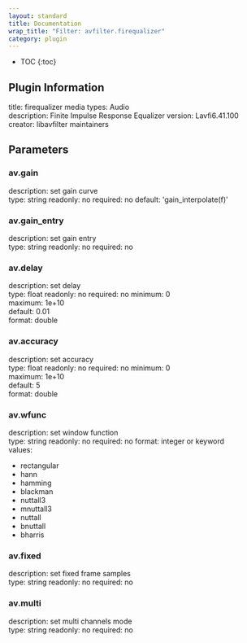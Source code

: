 ```yaml
---
layout: standard
title: Documentation
wrap_title: "Filter: avfilter.firequalizer"
category: plugin
---
```

* TOC
{:toc}

## Plugin Information

title: firequalizer
media types:
Audio  
description: Finite Impulse Response Equalizer
version: Lavfi6.41.100
creator: libavfilter maintainers

## Parameters

### av.gain

description:
set gain curve  
type: string
readonly: no
required: no
default: 'gain_interpolate(f)'  

### av.gain_entry

description:
set gain entry  
type: string
readonly: no
required: no

### av.delay

description:
set delay  
type: float
readonly: no
required: no
minimum: 0  
maximum: 1e+10  
default: 0.01  
format: double  

### av.accuracy

description:
set accuracy  
type: float
readonly: no
required: no
minimum: 0  
maximum: 1e+10  
default: 5  
format: double  

### av.wfunc

description:
set window function  
type: string
readonly: no
required: no
format: integer or keyword  
values:
* rectangular
* hann
* hamming
* blackman
* nuttall3
* mnuttall3
* nuttall
* bnuttall
* bharris

### av.fixed

description:
set fixed frame samples  
type: string
readonly: no
required: no

### av.multi

description:
set multi channels mode  
type: string
readonly: no
required: no

